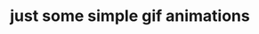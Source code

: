 ---
title: 'just some simple gif animations'
redirect_to:
  - 'https://discuss.pencil2d.org/t/just-some-simple-gif-animations/906'
---
